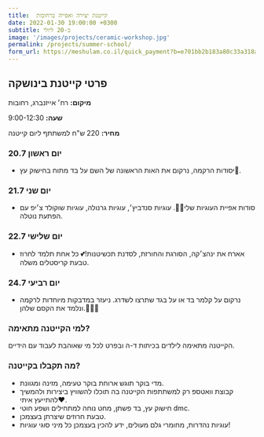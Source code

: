 ```yaml
---
title:  קייטנת יצירה ואפייה ברחובות
date: 2022-01-30 19:00:00 +0300
subtitle: ב-20 ליולי
image: '/images/projects/ceramic-workshop.jpg'
permalink: /projects/summer-school/
form_url: https://meshulam.co.il/quick_payment?b=e701bb2b183a80c33a318a50d941cfbc
---
```


## פרטי קייטנת בינושקה

**מיקום:** רח׳ אייזנברג, רחובות

**שעה:** 9:00-12:30 

**מחיר:** 220 ש"ח למשתתף ליום קייטנה  

### יום ראשון 20.7

- יסודות הרקמה, נרקום את האות הראשונה של השם על בד מתוח בחישוק עץ🌈.

### יום שני 21.7

- סודות אפיית העוגיות שלי🤭💖. עוגיות סנדביץ׳, עוגיות גרנולה, עוגיות שוקולד צ׳יפ עם הפתעת נוטלה.

### יום שלישי 22.7

- אארח את ינהצ׳קה, הסורגת והחורזת, לסדנת תכשיטנות!💕 כל אחת תלמד לחרוז טבעת קריסטלים משלה.
  
### יום רביעי 24.7

- נרקום על קלמר בד או על בגד שתרצו לשדרג. ניעזר במדבקות מיוחדות לרקמה ונלמד את הקסם שלהן.💫💫💫

### למי הקייטנה מתאימה?

הקייטנה מתאימה לילדים בכיתות ד-ה ובפרט לכל מי שאוהבת לעבוד עם הידיים.

### מה תקבלו בקייטנה?
- מדי בוקר תוגש ארוחת בוקר טעימה, מזינה ומגוונת.
- קבוצת וואטספ רק למשתתפות הקייטנה בה תוכלו להשוויץ ביצירות ולהמשיך להתייעץ איתי❤.
-  חישוק עץ, בד פשתן, מחט נוחה למתחילים ושפע חוטי dmc.
- טבעת חרוזים שיצרתן בעצמכן.
- עוגיות נהדרות, מחומרי גלם מעולים, ידע להכין בעצמכן כל מיני סוגי עוגיות!
